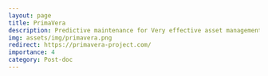 ```yaml
---
layout: page
title: PrimaVera
description: Predictive maintenance for Very effective asset management (PrimaVera). Dutch National Research Agenda (NWA).
img: assets/img/primavera.png
redirect: https://primavera-project.com/
importance: 4
category: Post-doc
---
```

